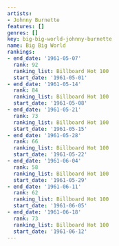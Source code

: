 ```yaml
---
artists:
- Johnny Burnette
features: []
genres: []
key: big-big-world-johnny-burnette
name: Big Big World
rankings:
- end_date: '1961-05-07'
  rank: 92
  ranking_list: Billboard Hot 100
  start_date: '1961-05-01'
- end_date: '1961-05-14'
  rank: 84
  ranking_list: Billboard Hot 100
  start_date: '1961-05-08'
- end_date: '1961-05-21'
  rank: 73
  ranking_list: Billboard Hot 100
  start_date: '1961-05-15'
- end_date: '1961-05-28'
  rank: 66
  ranking_list: Billboard Hot 100
  start_date: '1961-05-22'
- end_date: '1961-06-04'
  rank: 58
  ranking_list: Billboard Hot 100
  start_date: '1961-05-29'
- end_date: '1961-06-11'
  rank: 62
  ranking_list: Billboard Hot 100
  start_date: '1961-06-05'
- end_date: '1961-06-18'
  rank: 73
  ranking_list: Billboard Hot 100
  start_date: '1961-06-12'
---
```


